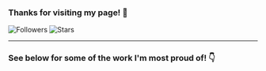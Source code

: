 ### Thanks for visiting my page! 👋 
![Followers](https://img.shields.io/github/followers/abraspin?style=social)
![Stars](https://img.shields.io/github/stars/abraspin?style=social)


---



### See below for some of the work I'm most proud of! 👇






<!--
**abraspin/abraspin** is a ✨ _special_ ✨ repository because its `README.md` (this file) appears on your GitHub profile.

Here are some ideas to get you started:

- 🔭 I’m currently working on ...
- 🌱 I’m currently learning ...
- 👯 I’m looking to collaborate on ...
- 🤔 I’m looking for help with ...
- 💬 Ask me about ...
- 📫 How to reach me: ...
- 😄 Pronouns: ...
- ⚡ Fun fact: ...
-->
